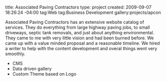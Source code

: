 title: Associated Paving Contractors
type: project
created: 2009-09-07 18:26:24 -04:00
tag:Web
tag:Business Development
gallery:projects/apcon

Associated Paving Contractors has an extensive website catalog of services. They do everything from large highway paving jobs, to small driveways, septic tank removals, and just about anything environmental. They came to me with very little vision and had been burned before. We came up with a value minded proposal and a reasonable timeline. We hired a writer to help with the content development and overal things went very smoothly.

*   CMS
*   Data driven gallery
*   Custom Theme based on Logo